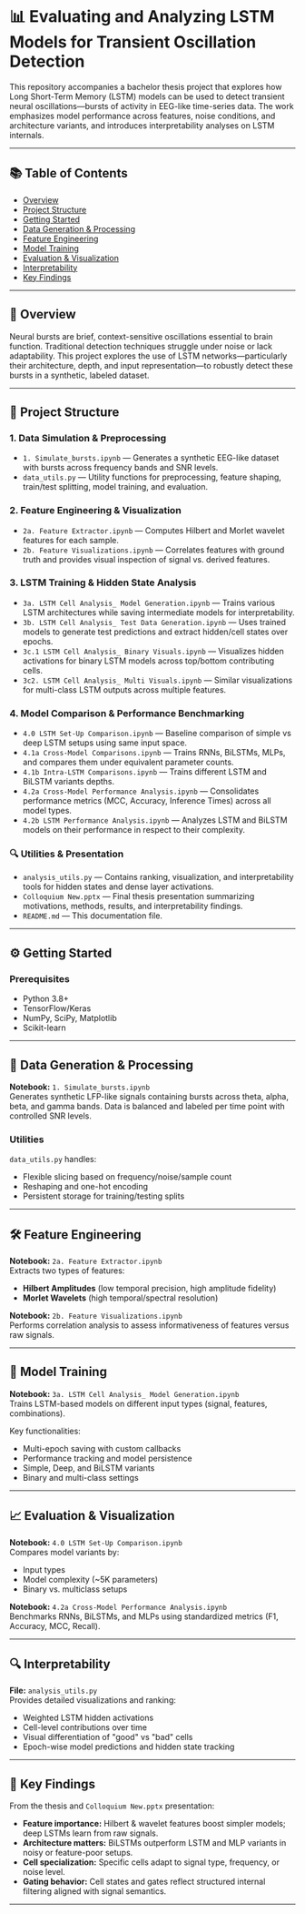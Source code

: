 # 📊 Evaluating and Analyzing LSTM Models for Transient Oscillation Detection

This repository accompanies a bachelor thesis project that explores how Long Short-Term Memory (LSTM) models can be used to detect transient neural oscillations—bursts of activity in EEG-like time-series data. The work emphasizes model performance across features, noise conditions, and architecture variants, and introduces interpretability analyses on LSTM internals.

---

## 📚 Table of Contents

- [Overview](#-overview)
- [Project Structure](#-project-structure)
- [Getting Started](#-getting-started)
- [Data Generation & Processing](#-data-generation--processing)
- [Feature Engineering](#-feature-engineering)
- [Model Training](#-model-training)
- [Evaluation & Visualization](#-evaluation--visualization)
- [Interpretability](#-interpretability)
- [Key Findings](#-key-findings)

---

## 🧠 Overview

Neural bursts are brief, context-sensitive oscillations essential to brain function. Traditional detection techniques struggle under noise or lack adaptability. This project explores the use of LSTM networks—particularly their architecture, depth, and input representation—to robustly detect these bursts in a synthetic, labeled dataset.

---

## 📁 Project Structure

### 1. Data Simulation & Preprocessing
- `1. Simulate_bursts.ipynb` — Generates a synthetic EEG-like dataset with bursts across frequency bands and SNR levels.
- `data_utils.py` — Utility functions for preprocessing, feature shaping, train/test splitting, model training, and evaluation.

### 2. Feature Engineering & Visualization
- `2a. Feature Extractor.ipynb` — Computes Hilbert and Morlet wavelet features for each sample.
- `2b. Feature Visualizations.ipynb` — Correlates features with ground truth and provides visual inspection of signal vs. derived features.

### 3. LSTM Training & Hidden State Analysis
- `3a. LSTM Cell Analysis_ Model Generation.ipynb` — Trains various LSTM architectures while saving intermediate models for interpretability.
- `3b. LSTM Cell Analysis_ Test Data Generation.ipynb` — Uses trained models to generate test predictions and extract hidden/cell states over epochs.
- `3c.1 LSTM Cell Analysis_ Binary Visuals.ipynb` — Visualizes hidden activations for binary LSTM models across top/bottom contributing cells.
- `3c2. LSTM Cell Analysis_ Multi Visuals.ipynb` — Similar visualizations for multi-class LSTM outputs across multiple features.

### 4. Model Comparison & Performance Benchmarking
- `4.0 LSTM Set-Up Comparison.ipynb` — Baseline comparison of simple vs deep LSTM setups using same input space.
- `4.1a Cross-Model Comparisons.ipynb` — Trains RNNs, BiLSTMs, MLPs, and compares them under equivalent parameter counts.
- `4.1b Intra-LSTM Comparisons.ipynb` — Trains different LSTM and BiLSTM variants depths.
- `4.2a Cross-Model Performance Analysis.ipynb` — Consolidates performance metrics (MCC, Accuracy, Inference Times) across all model types.
- `4.2b LSTM Performance Analysis.ipynb` — Analyzes LSTM and BiLSTM models on their performance in respect to their complexity.

### 🔍 Utilities & Presentation
- `analysis_utils.py` — Contains ranking, visualization, and interpretability tools for hidden states and dense layer activations.
- `Colloquium New.pptx` — Final thesis presentation summarizing motivations, methods, results, and interpretability findings.
- `README.md` — This documentation file.

---

## ⚙️ Getting Started

### Prerequisites

- Python 3.8+
- TensorFlow/Keras
- NumPy, SciPy, Matplotlib
- Scikit-learn

---

## 🧪 Data Generation & Processing

**Notebook:** `1. Simulate_bursts.ipynb`  
Generates synthetic LFP-like signals containing bursts across theta, alpha, beta, and gamma bands. Data is balanced and labeled per time point with controlled SNR levels.

### Utilities
`data_utils.py` handles:
- Flexible slicing based on frequency/noise/sample count
- Reshaping and one-hot encoding
- Persistent storage for training/testing splits

---

## 🛠 Feature Engineering

**Notebook:** `2a. Feature Extractor.ipynb`  
Extracts two types of features:
- **Hilbert Amplitudes** (low temporal precision, high amplitude fidelity)
- **Morlet Wavelets** (high temporal/spectral resolution)

**Notebook:** `2b. Feature Visualizations.ipynb`  
Performs correlation analysis to assess informativeness of features versus raw signals.

---

## 🧬 Model Training

**Notebook:** `3a. LSTM Cell Analysis_ Model Generation.ipynb`  
Trains LSTM-based models on different input types (signal, features, combinations).  

Key functionalities:
- Multi-epoch saving with custom callbacks
- Performance tracking and model persistence
- Simple, Deep, and BiLSTM variants
- Binary and multi-class settings

---

## 📈 Evaluation & Visualization

**Notebook:** `4.0 LSTM Set-Up Comparison.ipynb`  
Compares model variants by:
- Input types
- Model complexity (~5K parameters)
- Binary vs. multiclass setups

**Notebook:** `4.2a Cross-Model Performance Analysis.ipynb`  
Benchmarks RNNs, BiLSTMs, and MLPs using standardized metrics (F1, Accuracy, MCC, Recall).

---

## 🔍 Interpretability

**File:** `analysis_utils.py`  
Provides detailed visualizations and ranking:
- Weighted LSTM hidden activations
- Cell-level contributions over time
- Visual differentiation of "good" vs "bad" cells
- Epoch-wise model predictions and hidden state tracking

---

## 🧾 Key Findings

From the thesis and `Colloquium New.pptx` presentation:

- **Feature importance:** Hilbert & wavelet features boost simpler models; deep LSTMs learn from raw signals.
- **Architecture matters:** BiLSTMs outperform LSTM and MLP variants in noisy or feature-poor setups.
- **Cell specialization:** Specific cells adapt to signal type, frequency, or noise level.
- **Gating behavior:** Cell states and gates reflect structured internal filtering aligned with signal semantics.

---
